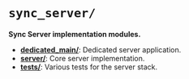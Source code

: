 # `sync_server/`

**Sync Server implementation modules.**

* [**dedicated_main/**](./dedicated_main): Dedicated server application.
* [**server/**](./server): Core server implementation.
* [**tests/**](./tests): Various tests for the server stack.